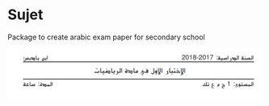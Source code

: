 # Sujet
Package to create arabic exam paper for secondary school

![My image](https://github.com/seloumi/Sujet/blob/sujet/Test.PNG)
